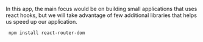 In this app, the main focus would be on building small applications that uses react hooks, but we will take advantage of few additional libraries that helps us speed up our application.

```sh
 npm install react-router-dom
```
